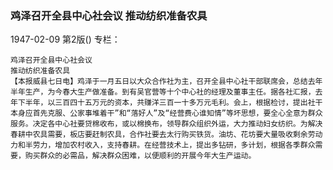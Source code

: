 ### 鸡泽召开全县中心社会议  推动纺织准备农具

1947-02-09
第2版()
专栏：

    鸡泽召开全县中心社会议
    推动纺织准备农具
    【本报威县七日电】鸡泽于一月五日以大众合作社为主，召开全县中心社干部联席会，总结去年半年生产，为今春大生产做准备。到有吴官营等十个中心社的经理及董事主任。据各社汇报，去年下半年，以三百四十五万元的资本，共赚洋三百一十多万元毛利。会上，根据检讨，提出社干本身应首先克服、公家事堆着干”和“落好人”及“经营费心谁知情”等坏思想，要全心全意为群众服务。决定各中心社要贷棉收布，或以棉换布，领导群众组织外运，大力推动妇女纺织。为解决春耕中农具需要，板店要赶制农具，合作社要去太行购买铁货。油坊、花坊要大量吸收剩余劳动力和半劳力，增加农村收入，支持春耕。在经营技术上，提出多钻研，多计划，根据各季群众需要，购买群众的必需品，解决群众困难，以便顺利的开展今年大生产运动。

